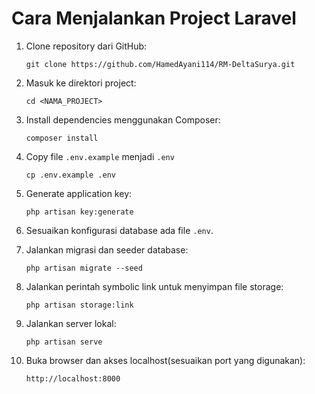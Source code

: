 # Cara Menjalankan Project Laravel

1. Clone repository dari GitHub:

   ```
   git clone https://github.com/HamedAyani114/RM-DeltaSurya.git
   ```
2. Masuk ke direktori project:

   ```
   cd <NAMA_PROJECT>
   ```
3. Install dependencies menggunakan Composer:

   ```
   composer install
   ```
4. Copy file `.env.example` menjadi `.env`

   ```
   cp .env.example .env
   ```
5. Generate application key:

   ```
   php artisan key:generate
   ```
6. Sesuaikan konfigurasi database ada file `.env`.
7. Jalankan migrasi dan seeder database:

   ```
   php artisan migrate --seed
   ```
8. Jalankan perintah symbolic link untuk menyimpan file storage:

   ```
   php artisan storage:link
   ```
9. Jalankan server lokal:

   ```
   php artisan serve
   ```
10. Buka browser dan akses localhost(sesuaikan port yang digunakan):

    ```
    http://localhost:8000
    ```
